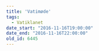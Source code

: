 ```yaml
---
title: 'Vatimøde'
tags:
  - Vatiklanet
date_start: "2016-11-16T19:00:00"
date_end: "2016-11-16T22:00:00"
old_id: 6445
---
```

